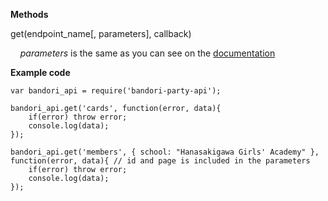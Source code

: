 **Methods**

get(endpoint_name[, parameters], callback)

&nbsp;&nbsp;&nbsp;&nbsp;*parameters* is the same as you can see on the [documentation](https://github.com/SchoolIdolTomodachi/BanGDream/wiki/BanG-Dream!-Girls-Band-API)

**Example code**
~~~~
var bandori_api = require('bandori-party-api');

bandori_api.get('cards', function(error, data){
    if(error) throw error;
    console.log(data);
});

bandori_api.get('members', { school: "Hanasakigawa Girls' Academy" }, function(error, data){ // id and page is included in the parameters
    if(error) throw error;
    console.log(data);
});
~~~~
